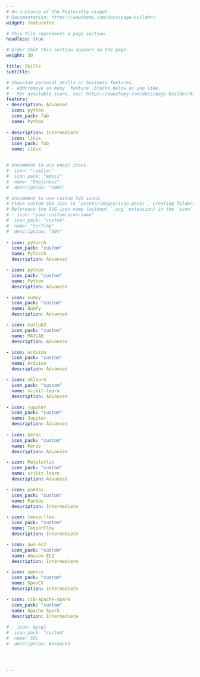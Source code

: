 ```yaml
---
# An instance of the Featurette widget.
# Documentation: https://wowchemy.com/docs/page-builder/
widget: featurette

# This file represents a page section.
headless: true

# Order that this section appears on the page.
weight: 30

title: Skills
subtitle:

# Showcase personal skills or business features.
# - Add/remove as many `feature` blocks below as you like.
# - For available icons, see: https://wowchemy.com/docs/page-builder/#icons
feature:
- description: Advanced
  icon: python
  icon_pack: fab
  name: Python
    
- description: Intermediate
  icon: linux
  icon_pack: fab
  name: Linux


# Uncomment to use emoji icons.
#- icon: ":smile:"
#  icon_pack: "emoji"
#  name: "Emojiness"
#  description: "100%"  

# Uncomment to use custom SVG icons.
# Place custom SVG icon in `assets/images/icon-pack/`, creating folders if necessary.
# Reference the SVG icon name (without `.svg` extension) in the `icon` field.
# - icon: "your-custom-icon-name"
#  icon_pack: "custom"
#  name: "Surfing"
#  description: "90%"
  
- icon: pytorch
  icon_pack: "custom"
  name: PyTorch
  description: Advanced

- icon: python
  icon_pack: "custom"
  name: Python
  description: Advanced

- icon: numpy
  icon_pack: "custom"
  name: NumPy
  description: Advanced

- icon: matlab2
  icon_pack: "custom"
  name: MATLAB
  description: Advanced

- icon: arduino
  icon_pack: "custom"
  name: Arduino
  description: Advanced

- icon: sklearn
  icon_pack: "custom"
  name: scikit-learn
  description: Advanced

- icon: jupyter
  icon_pack: "custom"
  name: Jupyter
  description: Advanced
  
- icon: keras
  icon_pack: "custom"
  name: Keras
  description: Advanced

- icon: Matplotlib
  icon_pack: "custom"
  name: scikit-learn
  description: Advanced

- icon: pandas
  icon_pack: "custom"
  name: Pandas
  description: Intermediate

- icon: tensorflow
  icon_pack: "custom"
  name: TensorFlow
  description: Intermediate

- icon: aws-ec2
  icon_pack: "custom"
  name: Amazon EC2
  description: Intermediate

- icon: opencv
  icon_pack: "custom"
  name: OpenCV
  description: Intermediate

- icon: cib-apache-spark
  icon_pack: "custom"
  name: Apache Spark
  description: Intermediate
  
# - icon: mysql
#  icon_pack: "custom"
#  name: SQL
#  description: Advanced




---
```

